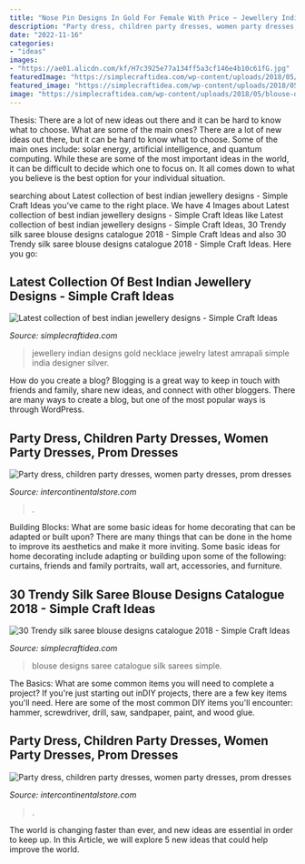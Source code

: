 ```yaml
---
title: "Nose Pin Designs In Gold For Female With Price ~ Jewellery Indian Designs Gold Necklace Jewelry Latest Amrapali Simple India Designer Silver"
description: "Party dress, children party dresses, women party dresses, prom dresses"
date: "2022-11-16"
categories:
- "ideas"
images:
- "https://ae01.alicdn.com/kf/H7c3925e77a134ff5a3cf146e4b10c61fG.jpg"
featuredImage: "https://simplecraftidea.com/wp-content/uploads/2018/05/blouse-designs-catalogue-14.jpg"
featured_image: "https://simplecraftidea.com/wp-content/uploads/2018/05/jewellery-designs-20.jpg"
image: "https://simplecraftidea.com/wp-content/uploads/2018/05/blouse-designs-catalogue-14.jpg"
---
```



Thesis: There are a lot of new ideas out there and it can be hard to know what to choose. What are some of the main ones?
There are a lot of new ideas out there, but it can be hard to know what to choose. Some of the main ones include: solar energy, artificial intelligence, and quantum computing. While these are some of the most important ideas in the world, it can be difficult to decide which one to focus on. It all comes down to what you believe is the best option for your individual situation.

	

		
searching about Latest collection of best indian jewellery designs - Simple Craft Ideas you've came to the right place. We have 4 Images about Latest collection of best indian jewellery designs - Simple Craft Ideas like Latest collection of best indian jewellery designs - Simple Craft Ideas, 30 Trendy silk saree blouse designs catalogue 2018 - Simple Craft Ideas and also 30 Trendy silk saree blouse designs catalogue 2018 - Simple Craft Ideas. Here you go:
		
    
## Latest Collection Of Best Indian Jewellery Designs - Simple Craft Ideas

<img loading=lazy src="https://simplecraftidea.com/wp-content/uploads/2018/05/jewellery-designs-20.jpg" onerror="this.onerror=null;this.src='https://tse1.mm.bing.net/th?id=OIP.KTz6qvIdrP82wke3dMHCNgHaLL&amp;pid=15.1';" alt="Latest collection of best indian jewellery designs - Simple Craft Ideas">

_Source: simplecraftidea.com_

>jewellery indian designs gold necklace jewelry latest amrapali simple india designer silver. 

	

How do you create a blog?
Blogging is a great way to keep in touch with friends and family, share new ideas, and connect with other bloggers. There are many ways to create a blog, but one of the most popular ways is through WordPress.

    
## Party Dress, Children Party Dresses, Women Party Dresses, Prom Dresses

<img loading=lazy src="https://ae01.alicdn.com/kf/HTB1FcRablCw3KVjSZFlq6AJkFXaK.jpg" onerror="this.onerror=null;this.src='https://tse4.mm.bing.net/th?id=OIP.QVMaKNHV098ckjsss6Y59gHaFW&amp;pid=15.1';" alt="Party dress, children party dresses, women party dresses, prom dresses">

_Source: intercontinentalstore.com_

>. 

	

Building Blocks: What are some basic ideas for home decorating that can be adapted or built upon?
There are many things that can be done in the home to improve its aesthetics and make it more inviting. Some basic ideas for home decorating include adapting or building upon some of the following: curtains, friends and family portraits, wall art, accessories, and furniture.

    
## 30 Trendy Silk Saree Blouse Designs Catalogue 2018 - Simple Craft Ideas

<img loading=lazy src="https://simplecraftidea.com/wp-content/uploads/2018/05/blouse-designs-catalogue-14.jpg" onerror="this.onerror=null;this.src='https://tse2.mm.bing.net/th?id=OIP.DT1atndBJTlz834oyIyp-gHaLH&amp;pid=15.1';" alt="30 Trendy silk saree blouse designs catalogue 2018 - Simple Craft Ideas">

_Source: simplecraftidea.com_

>blouse designs saree catalogue silk sarees simple. 

	

The Basics: What are some common items you will need to complete a project?
If you're just starting out inDIY projects, there are a few key items you'll need. Here are some of the most common DIY items you'll encounter: hammer, screwdriver, drill, saw, sandpaper, paint, and wood glue.

    
## Party Dress, Children Party Dresses, Women Party Dresses, Prom Dresses

<img loading=lazy src="https://ae01.alicdn.com/kf/H7c3925e77a134ff5a3cf146e4b10c61fG.jpg" onerror="this.onerror=null;this.src='https://tse2.mm.bing.net/th?id=OIP.J8Givq_afg8jl3is2lP_UwHaHa&amp;pid=15.1';" alt="Party dress, children party dresses, women party dresses, prom dresses">

_Source: intercontinentalstore.com_

>. 

	

The world is changing faster than ever, and new ideas are essential in order to keep up. In this Article, we will explore 5 new ideas that could help improve the world.

